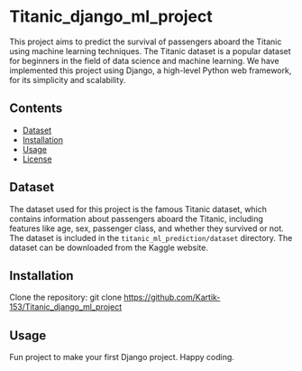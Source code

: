 # Titanic_django_ml_project
This project aims to predict the survival of passengers aboard the Titanic using machine learning techniques. The Titanic dataset is a popular dataset for beginners in the field of data science and machine learning. We have implemented this project using Django, a high-level Python web framework, for its simplicity and scalability.

## Contents
- [Dataset](#dataset)
- [Installation](#installation)
- [Usage](#usage)
- [License](#license)

## Dataset
The dataset used for this project is the famous Titanic dataset, which contains information about passengers aboard the Titanic, including features like age, sex, passenger class, and whether they survived or not. The dataset is included in the `titanic_ml_prediction/dataset` directory. The dataset can be downloaded from the Kaggle website.

## Installation
Clone the repository:
   git clone https://github.com/Kartik-153/Titanic_django_ml_project
   
## Usage
Fun project to make your first Django project. Happy coding.
